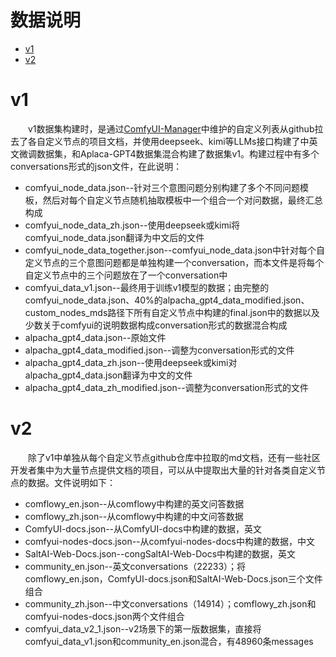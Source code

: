 # 数据说明

- [v1](#v1)
- [v2](#v2)

# v1
&emsp;&emsp;v1数据集构建时，是通过[ComfyUI-Manager](https://github.com/ltdrdata/ComfyUI-Manager)中维护的自定义列表从github拉去了各自定义节点的项目文档，并使用deepseek、kimi等LLMs接口构建了中英文微调数据集，和Aplaca-GPT4数据集混合构建了数据集v1。构建过程中有多个conversations形式的json文件，在此说明：
 - comfyui_node_data.json--针对三个意图问题分别构建了多个不同问题模板，然后对每个自定义节点随机抽取模板中一个组合一个对问数据，最终汇总构成
 - comfyui_node_data_zh.json--使用deepseek或kimi将comfyui_node_data.json翻译为中文后的文件
 - comfyui_node_data_together.json--comfyui_node_data.json中针对每个自定义节点的三个意图问题都是单独构建一个conversation，而本文件是将每个自定义节点中的三个问题放在了一个conversation中
 - comfyui_data_v1.json--最终用于训练v1模型的数据；由完整的comfyui_node_data.json、40%的alpacha_gpt4_data_modified.json、custom_nodes_mds路径下所有自定义节点中构建的final.json中的数据以及少数关于comfyui的说明数据构成conversation形式的数据混合构成
 - alpacha_gpt4_data.json--原始文件
 - alpacha_gpt4_data_modified.json--调整为conversation形式的文件
 - alpacha_gpt4_data_zh.json--使用deepseek或kimi对alpacha_gpt4_data.json翻译为中文的文件
 - alpacha_gpt4_data_zh_modified.json--调整为conversation形式的文件

# v2
&emsp;&emsp;除了v1中单独从每个自定义节点github仓库中拉取的md文档，还有一些社区开发者集中为大量节点提供文档的项目，可以从中提取出大量的针对各类自定义节点的数据。文件说明如下：
 - comflowy_en.json--从comflowy中构建的英文问答数据
 - comflowy_zh.json--从comflowy中构建的中文问答数据
 - ComfyUI-docs.json--从ComfyUI-docs中构建的数据，英文
 - comfyui-nodes-docs.json--从comfyui-nodes-docs中构建的数据，中文
 - SaltAI-Web-Docs.json--congSaltAI-Web-Docs中构建的数据，英文
 - community_en.json--英文conversations（22233）；将comflowy_en.json，ComfyUI-docs.json和SaltAI-Web-Docs.json三个文件组合
 - community_zh.json--中文conversations（14914）；comflowy_zh.json和comfyui-nodes-docs.json两个文件组合
 - comfyui_data_v2_1.json--v2场景下的第一版数据集，直接将comfyui_data_v1.json和community_en.json混合，有48960条messages